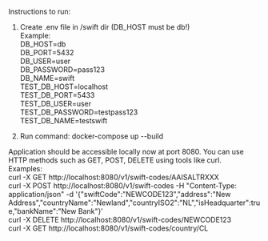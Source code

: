 Instructions to run:
1. Create .env file in /swift dir 
   (DB_HOST must be db!) <br />
Example: <br />
DB_HOST=db <br />
DB_PORT=5432 <br />
DB_USER=user <br />
DB_PASSWORD=pass123 <br />
DB_NAME=swift <br />
TEST_DB_HOST=localhost <br />
TEST_DB_PORT=5433 <br />
TEST_DB_USER=user <br />
TEST_DB_PASSWORD=testpass123 <br />
TEST_DB_NAME=testswift <br />

2. Run command: docker-compose up --build <br />

Application should be accessible locally now at port 8080.
You can use HTTP methods such as GET, POST, DELETE using tools like curl. <br />
Examples: <br />
curl -X GET http://localhost:8080/v1/swift-codes/AAISALTRXXX <br />
curl -X POST http://localhost:8080/v1/swift-codes -H "Content-Type: application/json" -d '{"swiftCode":"NEWCODE123","address":"New Address","countryName":"Newland","countryISO2":"NL","isHeadquarter":true,"bankName":"New Bank"}'
<br />
curl -X DELETE http://localhost:8080/v1/swift-codes/NEWCODE123 <br />
curl -X GET http://localhost:8080/v1/swift-codes/country/CL

